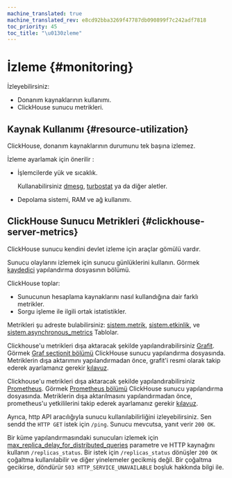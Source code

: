 ```yaml
---
machine_translated: true
machine_translated_rev: e8cd92bba3269f47787db090899f7c242adf7818
toc_priority: 45
toc_title: "\u0130zleme"
---
```


# İzleme {#monitoring}

İzleyebilirsiniz:

-   Donanım kaynaklarının kullanımı.
-   ClickHouse sunucu metrikleri.

## Kaynak Kullanımı {#resource-utilization}

ClickHouse, donanım kaynaklarının durumunu tek başına izlemez.

İzleme ayarlamak için önerilir :

-   İşlemcilerde yük ve sıcaklık.

    Kullanabilirsiniz [dmesg](https://en.wikipedia.org/wiki/Dmesg), [turbostat](https://www.linux.org/docs/man8/turbostat.html) ya da diğer aletler.

-   Depolama sistemi, RAM ve ağ kullanımı.

## ClickHouse Sunucu Metrikleri {#clickhouse-server-metrics}

ClickHouse sunucu kendini devlet izleme için araçlar gömülü vardır.

Sunucu olaylarını izlemek için sunucu günlüklerini kullanın. Görmek [kaydedici](server_configuration_parameters/settings.md#server_configuration_parameters-logger) yapılandırma dosyasının bölümü.

ClickHouse toplar:

-   Sunucunun hesaplama kaynaklarını nasıl kullandığına dair farklı metrikler.
-   Sorgu işleme ile ilgili ortak istatistikler.

Metrikleri şu adreste bulabilirsiniz: [sistem.metrik](../operations/system_tables.md#system_tables-metrics), [sistem.etkinlik](../operations/system_tables.md#system_tables-events), ve [sistem.asynchronous\_metrics](../operations/system_tables.md#system_tables-asynchronous_metrics) Tablolar.

Clickhouse'u metrikleri dışa aktaracak şekilde yapılandırabilirsiniz [Grafit](https://github.com/graphite-project). Görmek [Graf sectionit bölümü](server_configuration_parameters/settings.md#server_configuration_parameters-graphite) ClickHouse sunucu yapılandırma dosyasında. Metriklerin dışa aktarımını yapılandırmadan önce, grafit'i resmi olarak takip ederek ayarlamanız gerekir [kılavuz](https://graphite.readthedocs.io/en/latest/install.html).

Clickhouse'u metrikleri dışa aktaracak şekilde yapılandırabilirsiniz [Prometheus](https://prometheus.io). Görmek [Prometheus bölümü](server_configuration_parameters/settings.md#server_configuration_parameters-prometheus) ClickHouse sunucu yapılandırma dosyasında. Metriklerin dışa aktarılmasını yapılandırmadan önce, prometheus'u yetkililerini takip ederek ayarlamanız gerekir [kılavuz](https://prometheus.io/docs/prometheus/latest/installation/).

Ayrıca, http API aracılığıyla sunucu kullanılabilirliğini izleyebilirsiniz. Sen sendd the `HTTP GET` istek için `/ping`. Sunucu mevcutsa, yanıt verir `200 OK`.

Bir küme yapılandırmasındaki sunucuları izlemek için [max\_replica\_delay\_for\_distributed\_queries](settings/settings.md#settings-max_replica_delay_for_distributed_queries) parametre ve HTTP kaynağını kullanın `/replicas_status`. Bir istek için `/replicas_status` dönüşler `200 OK` çoğaltma kullanılabilir ve diğer yinelemeler gecikmiş değil. Bir çoğaltma gecikirse, döndürür `503 HTTP_SERVICE_UNAVAILABLE` boşluk hakkında bilgi ile.
